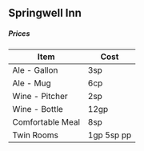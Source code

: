 ## Springwell Inn

##### Prices

|Item|Cost|
|----|----|
|Ale - Gallon|3sp|
|Ale - Mug |6cp|
|Wine - Pitcher| 2sp|
|Wine - Bottle | 12gp|
|Comfortable Meal| 8sp|
|Twin Rooms | 1gp 5sp pp |
